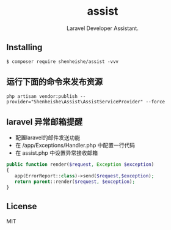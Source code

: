 <h1 align="center"> assist </h1>

<p align="center"> Laravel Developer Assistant.</p>


## Installing

```shell
$ composer require shenheishe/assist -vvv
```

## 运行下面的命令来发布资源

```shell
php artisan vendor:publish --provider="Shenheishe\Assist\AssistServiceProvider" --force
```

## laravel 异常邮箱提醒

- 配置laravel的邮件发送功能
- 在 /app/Exceptions/Handler.php 中配置一行代码
- 在 assist.php 中设置异常接收邮箱

```php
public function render($request, Exception $exception)
{
   app(ErrorReport::class)->send($request,$exception);
   return parent::render($request, $exception);
}
```

## License

MIT